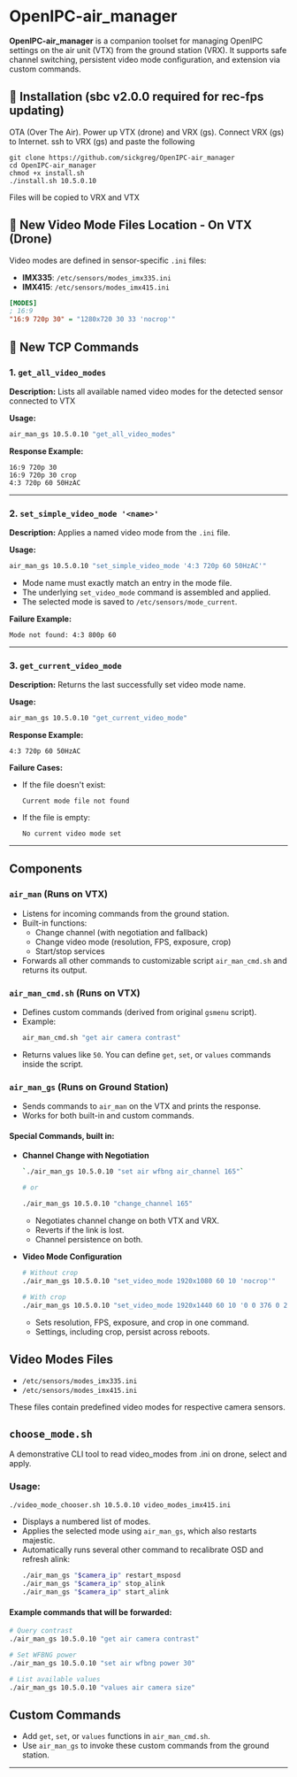 # OpenIPC-air_manager

**OpenIPC-air_manager** is a companion toolset for managing OpenIPC settings on the air unit (VTX) from the ground station (VRX). It supports safe channel switching, persistent video mode configuration, and extension via custom commands.



## 📁 Installation (sbc v2.0.0 required for rec-fps updating)


OTA (Over The Air). Power up VTX (drone) and VRX (gs).  Connect VRX (gs) to Internet. ssh to VRX (gs) and paste the following
```
git clone https://github.com/sickgreg/OpenIPC-air_manager
cd OpenIPC-air_manager
chmod +x install.sh
./install.sh 10.5.0.10
```
Files will be copied to VRX and VTX


## 📁 New Video Mode Files Location - On VTX (Drone)

Video modes are defined in sensor-specific `.ini` files:

* **IMX335**: `/etc/sensors/modes_imx335.ini`
* **IMX415**: `/etc/sensors/modes_imx415.ini`


```ini
[MODES]
; 16:9
"16:9 720p 30" = "1280x720 30 33 'nocrop'"
```
## 🧾 New TCP Commands

### 1. `get_all_video_modes`

**Description:** Lists all available named video modes for the detected sensor connected to VTX 

**Usage:**

```sh
air_man_gs 10.5.0.10 "get_all_video_modes"
```

**Response Example:**

```
16:9 720p 30
16:9 720p 30 crop
4:3 720p 60 50HzAC
```

---

### 2. `set_simple_video_mode '<name>'`

**Description:** Applies a named video mode from the `.ini` file.

**Usage:**

```sh
air_man_gs 10.5.0.10 "set_simple_video_mode '4:3 720p 60 50HzAC'"
```

* Mode name must exactly match an entry in the mode file.
* The underlying `set_video_mode` command is assembled and applied.
* The selected mode is saved to `/etc/sensors/mode_current`.

**Failure Example:**

```
Mode not found: 4:3 800p 60
```

---

### 3. `get_current_video_mode`

**Description:** Returns the last successfully set video mode name.

**Usage:**

```sh
air_man_gs 10.5.0.10 "get_current_video_mode"
```

**Response Example:**

```
4:3 720p 60 50HzAC
```

**Failure Cases:**

* If the file doesn't exist:

  ```
  Current mode file not found
  ```
* If the file is empty:

  ```
  No current video mode set
  ```

---


## Components

### `air_man` (Runs on VTX)
- Listens for incoming commands from the ground station.
- Built-in functions:
  - Change channel (with negotiation and fallback)
  - Change video mode (resolution, FPS, exposure, crop)
  - Start/stop services
- Forwards all other commands to customizable script `air_man_cmd.sh` and returns its output.

### `air_man_cmd.sh` (Runs on VTX)
- Defines custom commands (derived from original `gsmenu` script).
- Example:
  ```bash
  air_man_cmd.sh "get air camera contrast"
  ```
- Returns values like `50`. You can define `get`, `set`, or `values` commands inside the script.

### `air_man_gs` (Runs on Ground Station)
- Sends commands to `air_man` on the VTX and prints the response.
- Works for both built-in and custom commands.

#### Special Commands, built in:
- **Channel Change with Negotiation**
  ```bash
  `./air_man_gs 10.5.0.10 "set air wfbng air_channel 165"`

  # or
  
  ./air_man_gs 10.5.0.10 "change_channel 165"
  ```
  - Negotiates channel change on both VTX and VRX.
  - Reverts if the link is lost.
  - Channel persistence on both.

- **Video Mode Configuration**
  ```bash
  # Without crop
  ./air_man_gs 10.5.0.10 "set_video_mode 1920x1080 60 10 'nocrop'"

  # With crop
  ./air_man_gs 10.5.0.10 "set_video_mode 1920x1440 60 10 '0 0 376 0 2248 1688'"
  ```
  - Sets resolution, FPS, exposure, and crop in one command.
  - Settings, including crop, persist across reboots.

## Video Modes Files
- `/etc/sensors/modes_imx335.ini`
- `/etc/sensors/modes_imx415.ini`

These files contain predefined video modes for respective camera sensors.

## `choose_mode.sh`
A demonstrative CLI tool to read video_modes from .ini on drone, select and apply.

### Usage:
```bash
./video_mode_chooser.sh 10.5.0.10 video_modes_imx415.ini
```
- Displays a numbered list of modes.
- Applies the selected mode using `air_man_gs`, which also restarts majestic.
- Automatically runs several other command to recalibrate OSD and refresh alink:
  ```bash
  ./air_man_gs "$camera_ip" restart_msposd
  ./air_man_gs "$camera_ip" stop_alink
  ./air_man_gs "$camera_ip" start_alink
  ```

#### Example commands that will be forwarded:

```bash
# Query contrast
./air_man_gs 10.5.0.10 "get air camera contrast"

# Set WFBNG power
./air_man_gs 10.5.0.10 "set air wfbng power 30"

# List available values
./air_man_gs 10.5.0.10 "values air camera size"
```  

## Custom Commands
- Add `get`, `set`, or `values` functions in `air_man_cmd.sh`.
- Use `air_man_gs` to invoke these custom commands from the ground station.

---

